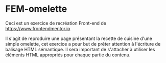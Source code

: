 # FEM-omelette
Ceci est un exercice de recréation Front-end de https://www.frontendmentor.io 

Il s'agit de reproduire une page présentant la recette de cuisine d'une simple omelette, cet exercice a pour but de prêter attention à l'écriture de balisage HTML sémantique. Il sera important de s'attacher à utiliser les éléments HTML appropriés pour chaque partie du contenu.
